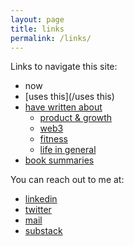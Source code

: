 ```yaml
---
layout: page
title: links
permalink: /links/
---
```


Links to navigate this site:

- now
- [uses this](/uses this)
- [have written about](/writings)
  - [product & growth](/writings/p&g)
  - [web3](/writings/web3)
  - [fitness](/writings/fitness)
  - [life in general](/writings/life)
- [book summaries](/books/)


You can reach out to me at:
- [linkedin](https://www.linkedin.com/in/akshaychugh2603/)
- [twitter](https://twitter.com/akshay2603c)
- [mail](mailto:akshaychugh995@gmail.com)
- [substack](https://akshaychugh.substack.com/)
